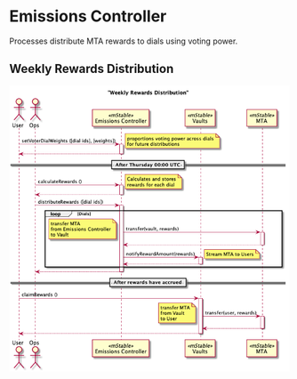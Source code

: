 # Emissions Controller

Processes distribute MTA rewards to dials using voting power.

## Weekly Rewards Distribution

![Weekly Rewards Emissions](./weeklyEmissions.png)
